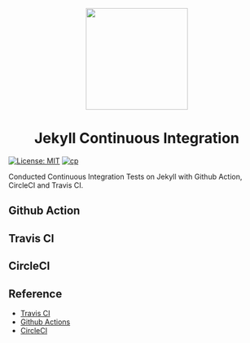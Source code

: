<p align="center" width="300">
   <img align="center" width="200" src="https://upload.wikimedia.org/wikipedia/commons/4/42/Jekyll_%28software%29_Logo.png" />
   <h1 align="center">Jekyll Continuous Integration</h1>
</p>

[![License: MIT](https://img.shields.io/badge/License-MIT-yellow.svg)](https://opensource.org/licenses/MIT)
[![cp](https://img.shields.io/badge/powered%20by-jekyll-red.svg)](https://jekyllrb.com/)

Conducted Continuous Integration Tests on Jekyll with Github Action, CircleCI and Travis CI.

## Github Action

## Travis CI

## CircleCI

## Reference

- [Travis CI](https://jekyllrb.com/docs/continuous-integration/travis-ci/)
- [Github Actions](https://jekyllrb.com/docs/continuous-integration/github-actions/)
- [CircleCI](https://jekyllrb.com/docs/continuous-integration/circleci/)